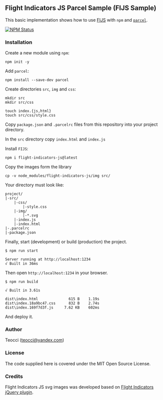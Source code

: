 ## Flight Indicators JS Parcel Sample (FIJS Sample)

This basic implementation shows how to use [FIJS][2] with `npm` and [`parcel`][1].

[ ![NPM Status](https://img.shields.io/npm/v/flight-indicators-js.svg?style=flat) ][2]

### Installation

Create a new module using `npm`:

```console
npm init -y
```

Add `parcel`:

```console
npm install --save-dev parcel
```

Create directories `src`, `img` and `css`:

```console
mkdir src
mkdir src/css

touch index.{js,html}
touch src/css/style.css
```
Copy `package.json` and `.parcelrc` files from this repository into your project directory.

In the `src` directory copy `index.html` and `index.js`

Install `FIJS`:
```console
npm i flight-indicators-js@latest
```

Copy the images form the library
```console
cp -v node_modules/flight-indicators-js/img src/
```

Your directory must look like:

```console
project/
|-src/
    |-css/
        |-style.css
    |-img/
        |-*.svg
    |-index.js
    |-index.html
|-.parcelrc
|-package.json
```

Finally, start (development) or build (production) the project.
```console
$ npm run start

Server running at http://localhost:1234
√ Built in 36ms
```
Then open `http://localhost:1234` in your browser.

```console
$ npm run build

√ Built in 3.61s

dist\index.html              615 B    1.19s
dist\index.18a9bc47.css      832 B    2.74s
dist\index.169f7d3f.js     7.62 KB    602ms
```
And deploy it.

### Author

Teocci (teocci@yandex.com)

### License

The code supplied here is covered under the MIT Open Source License.

### Credits

Flight Indicators JS svg images was developed based on [Flight Indicators jQuery plugin][4].


[1]: https://parceljs.org/
[2]: https://www.npmjs.com/package/flight-indicators-js
[3]: https://github.com/teocci/js-module-flight-indicators/blob/main/assets/fijs-sample.png?raw=true
[4]: http://sebmatton.github.io/